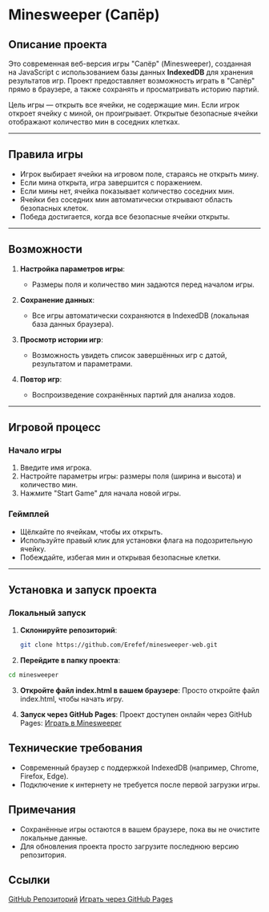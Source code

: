 # Minesweeper (Сапёр)

## Описание проекта

Это современная веб-версия игры "Сапёр" (Minesweeper), созданная на JavaScript с использованием базы данных **IndexedDB** для хранения результатов игр. Проект предоставляет возможность играть в "Сапёр" прямо в браузере, а также сохранять и просматривать историю партий.

Цель игры — открыть все ячейки, не содержащие мин. Если игрок откроет ячейку с миной, он проигрывает. Открытые безопасные ячейки отображают количество мин в соседних клетках.

---

## Правила игры

- Игрок выбирает ячейки на игровом поле, стараясь не открыть мину.
- Если мина открыта, игра завершится с поражением.
- Если мины нет, ячейка показывает количество соседних мин.
- Ячейки без соседних мин автоматически открывают область безопасных клеток.
- Победа достигается, когда все безопасные ячейки открыты.

---

## Возможности

1. **Настройка параметров игры**:  
   - Размеры поля и количество мин задаются перед началом игры.

2. **Сохранение данных**:  
   - Все игры автоматически сохраняются в IndexedDB (локальная база данных браузера).

3. **Просмотр истории игр**:  
   - Возможность увидеть список завершённых игр с датой, результатом и параметрами.

4. **Повтор игр**:  
   - Воспроизведение сохранённых партий для анализа ходов.

---

## Игровой процесс

### Начало игры

1. Введите имя игрока.
2. Настройте параметры игры: размеры поля (ширина и высота) и количество мин.
3. Нажмите "Start Game" для начала новой игры.

### Геймплей

- Щёлкайте по ячейкам, чтобы их открыть.
- Используйте правый клик для установки флага на подозрительную ячейку.
- Побеждайте, избегая мин и открывая безопасные клетки.

---

## Установка и запуск проекта

### Локальный запуск

1. **Склонируйте репозиторий**:
   ```bash
   git clone https://github.com/Erefef/minesweeper-web.git
   
2. **Перейдите в папку проекта**:

```bash
cd minesweeper
```
3. **Откройте файл index.html в вашем браузере**: 
    Просто откройте файл index.html, чтобы начать игру.

4. **Запуск через GitHub Pages**:
Проект доступен онлайн через GitHub Pages:
[Играть в Minesweeper](https://erefef.github.io/minesweeper-web/)

## Технические требования
- Современный браузер с поддержкой IndexedDB (например, Chrome, Firefox, Edge).
- Подключение к интернету не требуется после первой загрузки игры.
## Примечания
- Сохранённые игры остаются в вашем браузере, пока вы не очистите локальные данные.
- Для обновления проекта просто загрузите последнюю версию репозитория.
## Ссылки
[GitHub Репозиторий](https://github.com/Erefef/minesweeper-web)
[Играть через GitHub Pages](https://erefef.github.io/minesweeper-web/)
